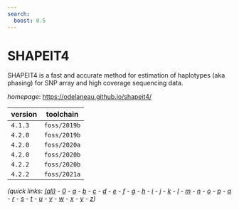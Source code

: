 ```yaml
---
search:
  boost: 0.5
---
```

# SHAPEIT4

SHAPEIT4 is a fast and accurate method for estimation of haplotypes (aka phasing) for SNP array and high coverage sequencing data.

*homepage*: <https://odelaneau.github.io/shapeit4/>

version | toolchain
--------|----------
``4.1.3`` | ``foss/2019b``
``4.2.0`` | ``foss/2019b``
``4.2.0`` | ``foss/2020a``
``4.2.0`` | ``foss/2020b``
``4.2.2`` | ``foss/2020b``
``4.2.2`` | ``foss/2021a``


*(quick links: [(all)](../index.md) - [0](../0/index.md) - [a](../a/index.md) - [b](../b/index.md) - [c](../c/index.md) - [d](../d/index.md) - [e](../e/index.md) - [f](../f/index.md) - [g](../g/index.md) - [h](../h/index.md) - [i](../i/index.md) - [j](../j/index.md) - [k](../k/index.md) - [l](../l/index.md) - [m](../m/index.md) - [n](../n/index.md) - [o](../o/index.md) - [p](../p/index.md) - [q](../q/index.md) - [r](../r/index.md) - [s](../s/index.md) - [t](../t/index.md) - [u](../u/index.md) - [v](../v/index.md) - [w](../w/index.md) - [x](../x/index.md) - [y](../y/index.md) - [z](../z/index.md))*

